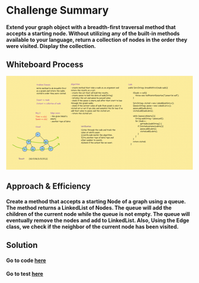 # Challenge Summary
#### Extend your graph object with a breadth-first traversal method that accepts a starting node. Without utilizing any of the built-in methods available to your language, return a collection of nodes in the order they were visited. Display the collection.


## Whiteboard Process
![WB](../../Assert/Ch36.png)

## Approach & Efficiency
#### Create a method that accepts a starting Node of a graph using a queue. The method returns a LinkedList of Nodes. The queue will add the children of the current node while the queue is not empty. The queue will eventually remove the nodes and add to LinkedList. Also, Using the Edge class, we check if the neighbor of the current node has been visited.


## Solution

#### Go to code [here](../../app/src/main/java/CodeChallenges/Challenge35_36_37_38)
#### Go to test [here](../../app/src/test/java/CodeChallenges/Challenge35_36_37_38/AppTest.java)
